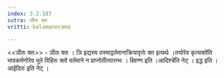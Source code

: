 ```yaml
---
index: 3.2.187
sutra: ञीतः क्तः
vritti: balamanorama

---
```

<<ञीतः क्तः>> - ञीतः क्तः । ञि इद्यस्य तस्माद्वर्तमानाक्रियावृत्तेः क्त इत्यर्थः ।तयोरेव कृत्यक्ते॑ति भावकर्मणोरेव भूते विहितः क्तो वर्तमाने न प्राप्नोतीत्यारम्भः । क्ष्विण्ण इति ।आदिश्चे॑ति नेट् । इद्ध इति । आईदितः॑ इति नेट् । 